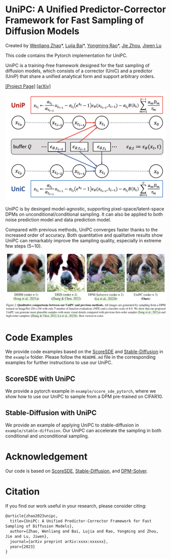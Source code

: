 # UniPC: A Unified Predictor-Corrector Framework for Fast Sampling of Diffusion Models

Created by [Wenliang Zhao](https://wl-zhao.github.io/)\*, [Lujia Bai](https://openreview.net/profile?id=~Lujia_Bai1)*, [Yongming Rao](https://raoyongming.github.io/)\*, [Jie Zhou](https://scholar.google.com/citations?user=6a79aPwAAAAJ&hl=en&authuser=1), [Jiwen Lu](https://scholar.google.com/citations?user=TN8uDQoAAAAJ&hl=en&authuser=1)

This code contains the Pytorch implementation for UniPC.

UniPC is a training-free framework designed for the fast sampling of diffusion models, which consists of a corrector (UniC) and a predictor (UniP) that share a unified analytical form and support arbitrary orders.

[[Project Page]](https://unipc.ivg-research.xyz/) [[arXiv]](https://arxiv.org/abs/xxxx.xxxxx)

![intro](assets/intro.png)

UniPC is by desinged model-agnostic, supporting pixel-space/latent-space DPMs on unconditional/conditional sampling. It can also be applied to both noise prediction model and data prediction model. 

Compared with previous methods, UniPC converges faster thanks to the increased order of accuracy. Both quantitative and qualitative results show UniPC can remarkably improve the sampling quality, especially in extreme few steps (5~10).

![demo](assets/demo.png)

# Code Examples
We provide code examples based on the [ScoreSDE](https://github.com/yang-song/score_sde) and [Stable-Diffusion](https://github.com/CompVis/stable-diffusion) in the `example` folder. Please follow the `README.md` file in the corresponding examples for further instructions to use our UniPC.
## ScoreSDE with UniPC
We provide a pytorch example in `example/score_sde_pytorch`, where we show how to use our UniPC to sample from a DPM pre-trained on CIFAR10.

## Stable-Diffusion with UniPC

We provide an example of applying UniPC to stable-diffusion in `example/stable-diffusion`. Our UniPC can accelerate the sampling in both conditional and unconditional sampling.


# Acknowledgement

Our code is based on [ScoreSDE](https://github.com/yang-song/score_sde), [Stable-Diffusion](https://github.com/CompVis/stable-diffusion), and [DPM-Solver](https://github.com/LuChengTHU/dpm-solver).

# Citation

If you find our work useful in your research, please consider citing:

```
@article{zhao2023unipc,
  title={UniPC: A Unified Predictor-Corrector Framework for Fast Sampling of Diffusion Models},
  author={Zhao, Wenliang and Bai, Lujia and Rao, Yongming and Zhou, Jie and Lu, Jiwen},
  journal={arXiv preprint arXiv:xxxx:xxxxxx},
  year={2023}
}
```
